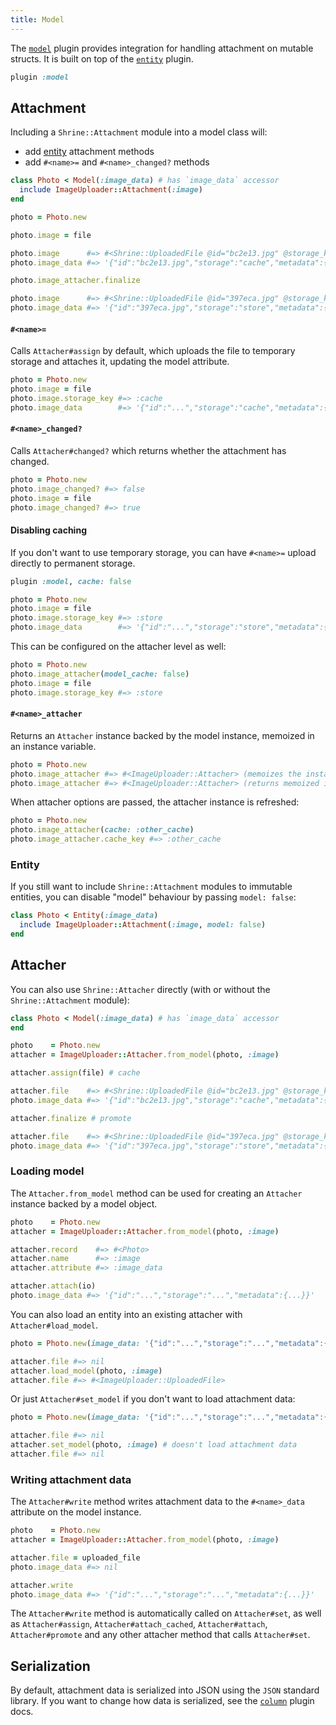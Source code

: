 ```yaml
---
title: Model
---
```


The [`model`][model] plugin provides integration for handling attachment on
mutable structs. It is built on top of the [`entity`][entity] plugin.

```rb
plugin :model
```

## Attachment

Including a `Shrine::Attachment` module into a model class will:

* add [entity] attachment methods
* add `#<name>=` and `#<name>_changed?` methods

```rb
class Photo < Model(:image_data) # has `image_data` accessor
  include ImageUploader::Attachment(:image)
end
```
```rb
photo = Photo.new

photo.image = file

photo.image      #=> #<Shrine::UploadedFile @id="bc2e13.jpg" @storage_key=:cache ...>
photo.image_data #=> '{"id":"bc2e13.jpg","storage":"cache","metadata":{...}}'

photo.image_attacher.finalize

photo.image      #=> #<Shrine::UploadedFile @id="397eca.jpg" @storage_key=:store ...>
photo.image_data #=> '{"id":"397eca.jpg","storage":"store","metadata":{...}}'
```

#### `#<name>=`

Calls `Attacher#assign` by default, which uploads the file to temporary storage
and attaches it, updating the model attribute.

```rb
photo = Photo.new
photo.image = file
photo.image.storage_key #=> :cache
photo.image_data        #=> '{"id":"...","storage":"cache","metadata":{...}}'
```

#### `#<name>_changed?`

Calls `Attacher#changed?` which returns whether the attachment has changed.

```rb
photo = Photo.new
photo.image_changed? #=> false
photo.image = file
photo.image_changed? #=> true
```

#### Disabling caching

If you don't want to use temporary storage, you can have `#<name>=` upload
directly to permanent storage.

```rb
plugin :model, cache: false
```
```rb
photo = Photo.new
photo.image = file
photo.image.storage_key #=> :store
photo.image_data        #=> '{"id":"...","storage":"store","metadata":{...}}'
```

This can be configured on the attacher level as well:

```rb
photo = Photo.new
photo.image_attacher(model_cache: false)
photo.image = file
photo.image.storage_key #=> :store
```

#### `#<name>_attacher`

Returns an `Attacher` instance backed by the model instance, memoized in an
instance variable.

```rb
photo = Photo.new
photo.image_attacher #=> #<ImageUploader::Attacher> (memoizes the instance)
photo.image_attacher #=> #<ImageUploader::Attacher> (returns memoized instance)
```

When attacher options are passed, the attacher instance is refreshed:

```rb
photo = Photo.new
photo.image_attacher(cache: :other_cache)
photo.image_attacher.cache_key #=> :other_cache
```

### Entity

If you still want to include `Shrine::Attachment` modules to immutable
entities, you can disable "model" behaviour by passing `model: false`:

```rb
class Photo < Entity(:image_data)
  include ImageUploader::Attachment(:image, model: false)
end
```

## Attacher

You can also use `Shrine::Attacher` directly (with or without the
`Shrine::Attachment` module):

```rb
class Photo < Model(:image_data) # has `image_data` accessor
end
```
```rb
photo    = Photo.new
attacher = ImageUploader::Attacher.from_model(photo, :image)

attacher.assign(file) # cache

attacher.file    #=> #<Shrine::UploadedFile @id="bc2e13.jpg" @storage_key=:cache ...>
photo.image_data #=> '{"id":"bc2e13.jpg","storage":"cache","metadata":{...}}'

attacher.finalize # promote

attacher.file    #=> #<Shrine::UploadedFile @id="397eca.jpg" @storage_key=:store ...>
photo.image_data #=> '{"id":"397eca.jpg","storage":"store","metadata":{...}}'
```

### Loading model

The `Attacher.from_model` method can be used for creating an `Attacher`
instance backed by a model object.

```rb
photo    = Photo.new
attacher = ImageUploader::Attacher.from_model(photo, :image)

attacher.record    #=> #<Photo>
attacher.name      #=> :image
attacher.attribute #=> :image_data

attacher.attach(io)
photo.image_data #=> '{"id":"...","storage":"...","metadata":{...}}'
```

You can also load an entity into an existing attacher with
`Attacher#load_model`.

```rb
photo = Photo.new(image_data: '{"id":"...","storage":"...","metadata":{...}}')

attacher.file #=> nil
attacher.load_model(photo, :image)
attacher.file #=> #<ImageUploader::UploadedFile>
```

Or just `Attacher#set_model` if you don't want to load attachment data:

```rb
photo = Photo.new(image_data: '{"id":"...","storage":"...","metadata":{...}}')

attacher.file #=> nil
attacher.set_model(photo, :image) # doesn't load attachment data
attacher.file #=> nil
```

### Writing attachment data

The `Attacher#write` method writes attachment data to the `#<name>_data`
attribute on the model instance.

```rb
photo    = Photo.new
attacher = ImageUploader::Attacher.from_model(photo, :image)

attacher.file = uploaded_file
photo.image_data #=> nil

attacher.write
photo.image_data #=> '{"id":"...","storage":"...","metadata":{...}}'
```

The `Attacher#write` method is automatically called on `Attacher#set`, as well
as `Attacher#assign`, `Attacher#attach_cached`, `Attacher#attach`,
`Attacher#promote` and any other attacher method that calls `Attacher#set`.

## Serialization

By default, attachment data is serialized into JSON using the `JSON` standard
library. If you want to change how data is serialized, see the
[`column`][column serializer] plugin docs.

[model]: https://github.com/shrinerb/shrine/blob/master/lib/shrine/plugins/model.rb
[entity]: https://shrinerb.com/docs/plugins/entity
[column serializer]: https://shrinerb.com/docs/plugins/column#serializer
